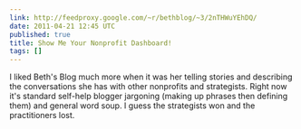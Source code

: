 ```yaml
---
link: http://feedproxy.google.com/~r/bethblog/~3/2nTHWuYEhDQ/
date: 2011-04-21 12:45 UTC
published: true
title: Show Me Your Nonprofit Dashboard!
tags: []
---
```


I liked Beth's Blog much more when it was her telling stories and describing the conversations she has with other nonprofits and strategists. Right now it's standard self-help blogger jargoning (making up phrases then defining them) and general word soup. I guess the strategists won and the practitioners lost.
